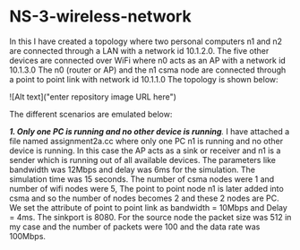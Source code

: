 # NS-3-wireless-network


In this I have created a topology where two personal computers n1 and n2 are connected through a LAN with a network id 10.1.2.0.
The five other devices are connected over WiFi where n0 acts as an AP with a network id 10.1.3.0
The n0 (router or AP) and the n1 csma node are connected through a point to point link with network id 10.1.1.0
The topology is shown below:


![Alt text]("enter repository image URL here") 
        
The different scenarios are emulated below:

_**1. Only one PC is running and no other device is running**._
    I have attached a file named assignment2a.cc where only one PC n1 is running and no other device is running. 
    In this case the AP acts as a sink or receiver and n1 is a sender which is running out of all available devices.
    The parameters like bandwidth was 12Mbps and delay was 6ms for the simulation. The simulation time was 15 seconds.
    The number of csma nodes were 1 and number of wifi nodes were 5, The point to point node n1 is later added into
    csma and so the number of nodes becomes 2 and these 2 nodes are PC. 
    We set the attribute of point to point link as bandwidth = 10Mbps and Delay = 4ms. The sinkport is 8080.
    For the source node the packet size was 512 in my case and the number of packets were 100 and the data rate was
    100Mbps.
